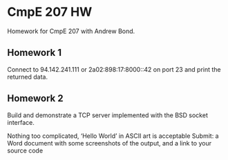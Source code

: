 CmpE 207 HW
===========

Homework for CmpE 207 with Andrew Bond.


Homework 1
----------

Connect to 94.142.241.111 or 2a02:898:17:8000::42 on port 23 and print the
returned data.

Homework 2
----------

Build and demonstrate a TCP server implemented with the BSD socket interface.

Nothing too complicated, ‘Hello World’ in ASCII art is acceptable
Submit: a Word document with some screenshots of the output, and a link to your source code
